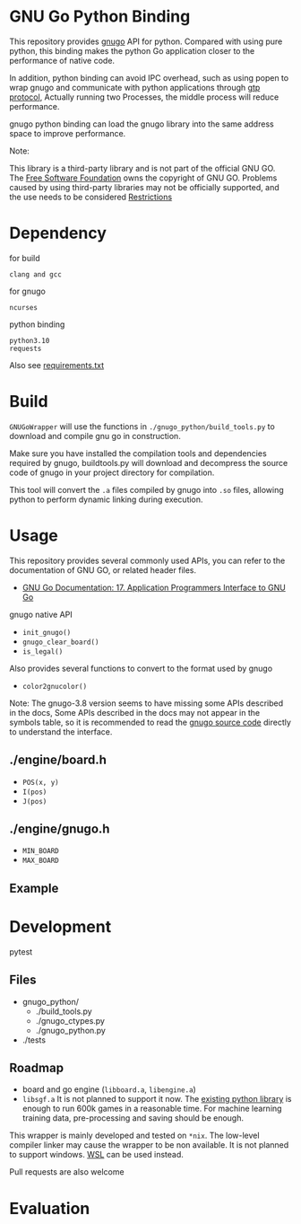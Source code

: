 # GNU Go Python Binding

This repository provides [gnugo](https://www.gnu.org/software/gnugo/) API for python. Compared with using pure python, this binding makes the python Go application closer to the performance of native code.

In addition, python binding can avoid IPC overhead, such as using popen to wrap gnugo and communicate with python applications through [gtp protocol](https://www.gnu.org/software/gnugo/gnugo_19.html), 
Actually running two Processes, the middle process will reduce performance.

gnugo python binding can load the gnugo library into the same address space to improve performance.

Note:

This library is a third-party library and is not part of the official GNU GO.
The [Free Software Foundation](https://www.fsf.org/) owns the copyright of GNU GO.
Problems caused by using third-party libraries may not be officially supported,
and the use needs to be considered [Restrictions](https://www.gnu.org/software/gnugo/gnugo_1.html#SEC3)
# Dependency
for build
```
clang and gcc
```

for gnugo
```
ncurses
```

python binding
```
python3.10
requests
```

Also see [requirements.txt](./requirements.txt)

# Build
`GNUGoWrapper` will use the functions in `./gnugo_python/build_tools.py` to
download and compile gnu go in construction.

Make sure you have installed the compilation tools and dependencies required by gnugo,
buildtools.py will download and decompress the source code of gnugo in your project 
directory for compilation.

This tool will convert the `.a` files compiled by gnugo into `.so` files, 
allowing python to perform dynamic linking during execution.

# Usage
This repository provides several commonly used APIs, you can refer to the documentation of GNU GO, or related header files.
- [GNU Go Documentation: 17. Application Programmers Interface to GNU Go](https://www.gnu.org/software/gnugo/gnugo_17.html)

gnugo native API
- `init_gnugo()`
- `gnugo_clear_board()`
- `is_legal()`

Also provides several functions to convert to the format used by gnugo
- `color2gnucolor()`

Note: The gnugo-3.8 version seems to have missing some APIs described in the docs,
Some APIs described in the docs may not appear in the symbols table, so it is recommended
to read the [gnugo source code](https://www.gnu.org/software/gnugo/download.html)
directly to understand the interface.

## ./engine/board.h
- `POS(x, y)`
- `I(pos)`
- `J(pos)`

## ./engine/gnugo.h
- `MIN_BOARD`
- `MAX_BOARD`

## Example

# Development
pytest

## Files 
- gnugo_python/
    - ./build_tools.py
    - ./gnugo_ctypes.py 
    - ./gnugo_python.py
- ./tests

## Roadmap
- board and go engine (`libboard.a`, `libengine.a`)
- `libsgf.a` It is not planned to support it now. The [existing python library](https://github.com/mattheww/sgfmill) is enough
to run 600k games in a reasonable time. For machine learning training data, pre-processing and saving should be enough.

This wrapper is mainly developed and tested on `*nix`. The low-level compiler
linker may cause the wrapper to be non available. It is not planned to support
windows. [WSL](https://learn.microsoft.com/en-us/windows/wsl/) can be used instead.

Pull requests are also welcome

# Evaluation


